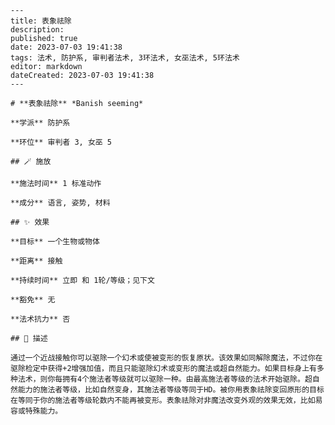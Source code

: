 
    ---
    title: 表象祛除
    description: 
    published: true
    date: 2023-07-03 19:41:38
    tags: 法术, 防护系, 审判者法术, 3环法术, 女巫法术, 5环法术
    editor: markdown
    dateCreated: 2023-07-03 19:41:38
    ---

    # **表象祛除** *Banish seeming*

    **学派** 防护系 

    **环位** 审判者 3, 女巫 5

    ## 🪄 施放

    **施法时间** 1 标准动作

    **成分** 语言, 姿势, 材料

    ## ✨ 效果 

    **目标** 一个生物或物体 

    **距离** 接触  

    **持续时间** 立即 和 1轮/等级；见下文 

    **豁免** 无

    **法术抗力** 否

    ## 📖 描述

    通过一个近战接触你可以驱除一个幻术或使被变形的恢复原状。该效果如同解除魔法，不过你在驱除检定中获得+2增强加值，而且只能驱除幻术或变形的魔法或超自然能力。如果目标身上有多种法术，则你每拥有4个施法者等级就可以驱除一种。由最高施法者等级的法术开始驱除。超自然能力的施法者等级，比如自然变身，其施法者等级等同于HD。被你用表象祛除变回原形的目标在等同于你的施法者等级轮数内不能再被变形。表象祛除对非魔法改变外观的效果无效，比如易容或特殊能力。
    